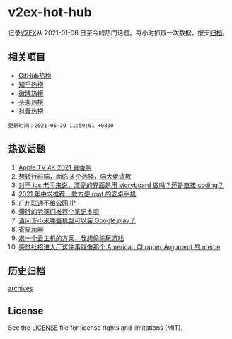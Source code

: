 # v2ex-hot-hub

 记录[V2EX](https://www.v2ex.com/)从 2021-01-06 日至今的热门话题。每小时抓取一次数据，按天[归档](archives)。
 
 ## 相关项目

- [GitHub热榜](https://github.com/snaildev/github-hot-hub)
- [知乎热榜](https://github.com/snaildev/zhihu-hot-hub)
- [微博热榜](https://github.com/snaildev/weibo-hot-hub)
- [头条热榜](https://github.com/snaildev/toutiao-hot-hub)
- [抖音热榜](https://github.com/snaildev/douyin-hot-hub)


 `更新时间：2021-05-30 11:59:01 +0800`

## 热议话题

1. [Apple TV 4K 2021 真香啊](https://www.v2ex.com/t/780078)
1. [想转行前端，面临 3 个选择，向大佬请教](https://www.v2ex.com/t/779994)
1. [对于 ios 老手来说，漂亮的界面是用 storyboard 做吗？还是直接 coding？](https://www.v2ex.com/t/780009)
1. [2021 年中求推荐一款方便 root 的安卓手机](https://www.v2ex.com/t/780027)
1. [广州联通不给公网 IP](https://www.v2ex.com/t/779995)
1. [懂行的老哥们推荐个笔记本呗](https://www.v2ex.com/t/780043)
1. [请问下小米哪些机型可以装 Google play？](https://www.v2ex.com/t/780014)
1. [寄显示器](https://www.v2ex.com/t/780090)
1. [求一个云主机的方案，我想偷偷玩游戏](https://www.v2ex.com/t/780082)
1. [感觉社招进大厂这件事就像那个 American Chopper Argument 的 meme](https://www.v2ex.com/t/780015)

## 历史归档

[archives](archives)

## License

See the [LICENSE](LICENSE) file for license rights and limitations (MIT).

